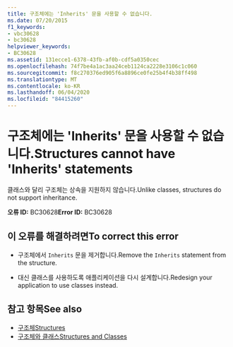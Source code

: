 ```yaml
---
title: 구조체에는 'Inherits' 문을 사용할 수 없습니다.
ms.date: 07/20/2015
f1_keywords:
- vbc30628
- bc30628
helpviewer_keywords:
- BC30628
ms.assetid: 131ecce1-6378-43fb-af0b-cdf5a0350cec
ms.openlocfilehash: 74f7be4a1ac3aa24ceb1124ca2228e3106c1c060
ms.sourcegitcommit: f8c270376ed905f6a8896ce0fe25b4f4b38ff498
ms.translationtype: MT
ms.contentlocale: ko-KR
ms.lasthandoff: 06/04/2020
ms.locfileid: "84415260"
---
```

# <a name="structures-cannot-have-inherits-statements"></a><span data-ttu-id="14436-102">구조체에는 'Inherits' 문을 사용할 수 없습니다.</span><span class="sxs-lookup"><span data-stu-id="14436-102">Structures cannot have 'Inherits' statements</span></span>
<span data-ttu-id="14436-103">클래스와 달리 구조체는 상속을 지원하지 않습니다.</span><span class="sxs-lookup"><span data-stu-id="14436-103">Unlike classes, structures do not support inheritance.</span></span>  
  
 <span data-ttu-id="14436-104">**오류 ID:** BC30628</span><span class="sxs-lookup"><span data-stu-id="14436-104">**Error ID:** BC30628</span></span>  
  
## <a name="to-correct-this-error"></a><span data-ttu-id="14436-105">이 오류를 해결하려면</span><span class="sxs-lookup"><span data-stu-id="14436-105">To correct this error</span></span>  
  
- <span data-ttu-id="14436-106">구조체에서 `Inherits` 문을 제거합니다.</span><span class="sxs-lookup"><span data-stu-id="14436-106">Remove the `Inherits` statement from the structure.</span></span>  
  
- <span data-ttu-id="14436-107">대신 클래스를 사용하도록 애플리케이션을 다시 설계합니다.</span><span class="sxs-lookup"><span data-stu-id="14436-107">Redesign your application to use classes instead.</span></span>  
  
## <a name="see-also"></a><span data-ttu-id="14436-108">참고 항목</span><span class="sxs-lookup"><span data-stu-id="14436-108">See also</span></span>

- [<span data-ttu-id="14436-109">구조체</span><span class="sxs-lookup"><span data-stu-id="14436-109">Structures</span></span>](../programming-guide/language-features/data-types/structures.md)
- [<span data-ttu-id="14436-110">구조체와 클래스</span><span class="sxs-lookup"><span data-stu-id="14436-110">Structures and Classes</span></span>](../programming-guide/language-features/data-types/structures-and-classes.md)
